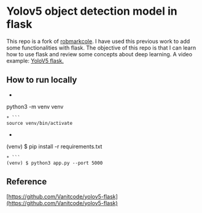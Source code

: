 # Yolov5 object detection model in flaskThis repo is a fork of [robmarkcole](https://github.com/robmarkcole/yolov5-flask). I have used this previous work to add some functionalities with flask. The objective of this repo is that I can learn how to use flask and review some concepts about deep learning.A video example:[YoloV5 flask.](https://youtu.be/XXbUCqwr4Z8)## How to run locally* ```python3 -m venv venv```* ```source venv/bin/activate```* ```(venv) $ pip install -r requirements.txt```* ```(venv) $ python3 app.py --port 5000```## Reference[https://github.com/Vanitcode/yolov5-flask](https://github.com/Vanitcode/yolov5-flask)